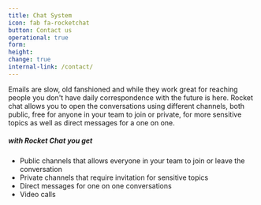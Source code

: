 ```yaml
---
title: Chat System
icon: fab fa-rocketchat
button: Contact us
operational: true
form:
height:
change: true
internal-link: /contact/
---
```


Emails are slow, old fanshioned and while they work great for reaching people you don't have daily correspondence with the future is here.
Rocket chat allows you to open the conversations using different channels, both public, free for anyone in your team to join or private, for more sensitive topics as well as direct messages for a one on one. <br>

##### with Rocket Chat you get
- Public channels that allows everyone in your team to join or leave the conversation
- Private channels that require invitation for sensitive topics
- Direct messages for one on one conversations
- Video calls